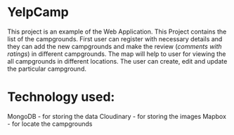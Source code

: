 # YelpCamp

This project is an example of the Web Application. This Project contains the list of the campgrounds. First user can register with necessary details and they can add the new campgrounds and make the review (*comments with ratings*) in different campgrounds. The map will help to user for viewing the all campgrounds in different locations. The user can create, edit and update the particular campground. 

# Technology used:

MongoDB - for storing the data
Cloudinary - for storing the images
Mapbox - for locate the campgrounds

